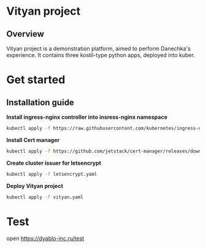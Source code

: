 # Vityan project

## Overview
Vityan project is a demonstration platform, aimed to perform Danechka's experience. It contains three kostil-type python apps, deployed into kuber.

# Get started
## Installation guide
**Install ingress-nginx controller into insress-nginx namespace**
```bash
kubectl apply -f https://raw.githubusercontent.com/kubernetes/ingress-nginx/controller-v1.5.1/deploy/static/provider/cloud/deploy.yaml
```
**Install Cert manager**
```bash
kubectl apply -f https://github.com/jetstack/cert-manager/releases/download/v1.1.0/cert-manager.yaml
```
**Create cluster issuer for letsencrypt**
```bash
kubectl apply -f letsencrypt.yaml
```
**Deploy Vityan project**
```bash
kubectl apply -f vityan.yaml
```

# Test
open https://dyablo-inc.ru/test
